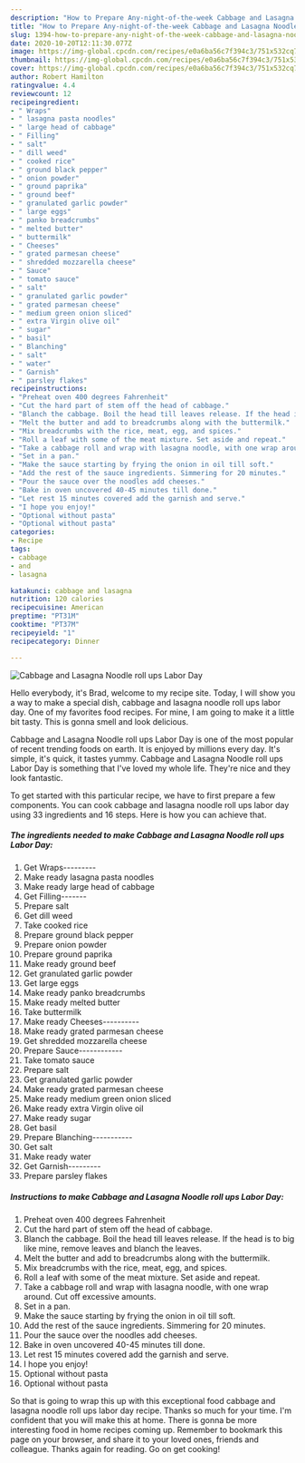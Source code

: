 ```yaml
---
description: "How to Prepare Any-night-of-the-week Cabbage and Lasagna Noodle roll ups Labor Day"
title: "How to Prepare Any-night-of-the-week Cabbage and Lasagna Noodle roll ups Labor Day"
slug: 1394-how-to-prepare-any-night-of-the-week-cabbage-and-lasagna-noodle-roll-ups-labor-day
date: 2020-10-20T12:11:30.077Z
image: https://img-global.cpcdn.com/recipes/e0a6ba56c7f394c3/751x532cq70/cabbage-and-lasagna-noodle-roll-ups-labor-day-recipe-main-photo.jpg
thumbnail: https://img-global.cpcdn.com/recipes/e0a6ba56c7f394c3/751x532cq70/cabbage-and-lasagna-noodle-roll-ups-labor-day-recipe-main-photo.jpg
cover: https://img-global.cpcdn.com/recipes/e0a6ba56c7f394c3/751x532cq70/cabbage-and-lasagna-noodle-roll-ups-labor-day-recipe-main-photo.jpg
author: Robert Hamilton
ratingvalue: 4.4
reviewcount: 12
recipeingredient:
- " Wraps"
- " lasagna pasta noodles"
- " large head of cabbage"
- " Filling"
- " salt"
- " dill weed"
- " cooked rice"
- " ground black pepper"
- " onion powder"
- " ground paprika"
- " ground beef"
- " granulated garlic powder"
- " large eggs"
- " panko breadcrumbs"
- " melted butter"
- " buttermilk"
- " Cheeses"
- " grated parmesan cheese"
- " shredded mozzarella cheese"
- " Sauce"
- " tomato sauce"
- " salt"
- " granulated garlic powder"
- " grated parmesan cheese"
- " medium green onion sliced"
- " extra Virgin olive oil"
- " sugar"
- " basil"
- " Blanching"
- " salt"
- " water"
- " Garnish"
- " parsley flakes"
recipeinstructions:
- "Preheat oven 400 degrees Fahrenheit"
- "Cut the hard part of stem off the head of cabbage."
- "Blanch the cabbage. Boil the head till leaves release. If the head is to big like mine, remove leaves and blanch the leaves."
- "Melt the butter and add to breadcrumbs along with the buttermilk."
- "Mix breadcrumbs with the rice, meat, egg, and spices."
- "Roll a leaf with some of the meat mixture. Set aside and repeat."
- "Take a cabbage roll and wrap with lasagna noodle, with one wrap around. Cut off excessive amounts."
- "Set in a pan."
- "Make the sauce starting by frying the onion in oil till soft."
- "Add the rest of the sauce ingredients. Simmering for 20 minutes."
- "Pour the sauce over the noodles add cheeses."
- "Bake in oven uncovered 40-45 minutes till done."
- "Let rest 15 minutes covered add the garnish and serve."
- "I hope you enjoy!"
- "Optional without pasta"
- "Optional without pasta"
categories:
- Recipe
tags:
- cabbage
- and
- lasagna

katakunci: cabbage and lasagna 
nutrition: 120 calories
recipecuisine: American
preptime: "PT31M"
cooktime: "PT37M"
recipeyield: "1"
recipecategory: Dinner

---
```



![Cabbage and Lasagna Noodle roll ups Labor Day](https://img-global.cpcdn.com/recipes/e0a6ba56c7f394c3/751x532cq70/cabbage-and-lasagna-noodle-roll-ups-labor-day-recipe-main-photo.jpg)

Hello everybody, it's Brad, welcome to my recipe site. Today, I will show you a way to make a special dish, cabbage and lasagna noodle roll ups labor day. One of my favorites food recipes. For mine, I am going to make it a little bit tasty. This is gonna smell and look delicious.



Cabbage and Lasagna Noodle roll ups Labor Day is one of the most popular of recent trending foods on earth. It is enjoyed by millions every day. It's simple, it's quick, it tastes yummy. Cabbage and Lasagna Noodle roll ups Labor Day is something that I've loved my whole life. They're nice and they look fantastic.


To get started with this particular recipe, we have to first prepare a few components. You can cook cabbage and lasagna noodle roll ups labor day using 33 ingredients and 16 steps. Here is how you can achieve that.

<!--inarticleads1-->

##### The ingredients needed to make Cabbage and Lasagna Noodle roll ups Labor Day:

1. Get  Wraps---------
1. Make ready  lasagna pasta noodles
1. Make ready  large head of cabbage
1. Get  Filling-------
1. Prepare  salt
1. Get  dill weed
1. Take  cooked rice
1. Prepare  ground black pepper
1. Prepare  onion powder
1. Prepare  ground paprika
1. Make ready  ground beef
1. Get  granulated garlic powder
1. Get  large eggs
1. Make ready  panko breadcrumbs
1. Make ready  melted butter
1. Take  buttermilk
1. Make ready  Cheeses----------
1. Make ready  grated parmesan cheese
1. Get  shredded mozzarella cheese
1. Prepare  Sauce------------
1. Take  tomato sauce
1. Prepare  salt
1. Get  granulated garlic powder
1. Make ready  grated parmesan cheese
1. Make ready  medium green onion sliced
1. Make ready  extra Virgin olive oil
1. Make ready  sugar
1. Get  basil
1. Prepare  Blanching-----------
1. Get  salt
1. Make ready  water
1. Get  Garnish---------
1. Prepare  parsley flakes




<!--inarticleads2-->

##### Instructions to make Cabbage and Lasagna Noodle roll ups Labor Day:

1. Preheat oven 400 degrees Fahrenheit
1. Cut the hard part of stem off the head of cabbage.
1. Blanch the cabbage. Boil the head till leaves release. If the head is to big like mine, remove leaves and blanch the leaves.
1. Melt the butter and add to breadcrumbs along with the buttermilk.
1. Mix breadcrumbs with the rice, meat, egg, and spices.
1. Roll a leaf with some of the meat mixture. Set aside and repeat.
1. Take a cabbage roll and wrap with lasagna noodle, with one wrap around. Cut off excessive amounts.
1. Set in a pan.
1. Make the sauce starting by frying the onion in oil till soft.
1. Add the rest of the sauce ingredients. Simmering for 20 minutes.
1. Pour the sauce over the noodles add cheeses.
1. Bake in oven uncovered 40-45 minutes till done.
1. Let rest 15 minutes covered add the garnish and serve.
1. I hope you enjoy!
1. Optional without pasta
1. Optional without pasta




So that is going to wrap this up with this exceptional food cabbage and lasagna noodle roll ups labor day recipe. Thanks so much for your time. I'm confident that you will make this at home. There is gonna be more interesting food in home recipes coming up. Remember to bookmark this page on your browser, and share it to your loved ones, friends and colleague. Thanks again for reading. Go on get cooking!

